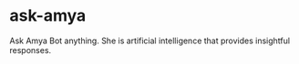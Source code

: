 # ask-amya

Ask Amya Bot anything. She is artificial intelligence  that provides insightful responses.
